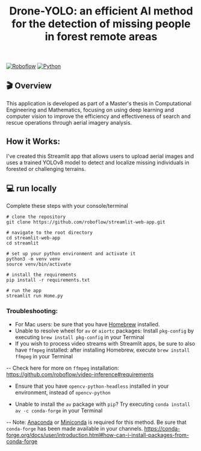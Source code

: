 <h1 align="center"> Drone-YOLO: an efficient AI method for the detection of missing people in forest remote areas</h1>

<br></br>
[![Roboflow](https://raw.githubusercontent.com/roboflow-ai/notebooks/main/assets/badges/roboflow-blogpost.svg)](https://blog.roboflow.com/)
[![Python](https://badges.aleen42.com/src/python.svg)](https://python.org)

## 🎬 Overview

This application is developed as part of a Master's thesis in Computational Engineering and Mathematics, focusing on using deep learning and computer vision to improve the efficiency and effectiveness of search and rescue operations through aerial imagery analysis.

## How it Works:
I've created this Streamlit app that allows users to upload aerial images and uses a trained YOLOv8 model to detect and localize missing individuals in forested or challenging terrains.

## 💻 run locally
Complete these steps with your console/terminal
```
# clone the repository
git clone https://github.com/roboflow/streamlit-web-app.git
```
```
# navigate to the root directory
cd streamlit-web-app
cd streamlit
```
```
# set up your python environment and activate it
python3 -m venv venv
source venv/bin/activate
```
```
# install the requirements
pip install -r requirements.txt
```
```
# run the app
streamlit run Home.py
```

### Troubleshooting:
* For Mac users: be sure that you have [Homebrew](https://brew.sh/) installed.
* Unable to resolve wheel for `av` or `aiortc` packages: Install `pkg-config` by executing `brew install pkg-config` in your Terminal
* If you wish to process video streams with Streamlit apps, be sure to also have `ffmpeg` installed: after installing Homebrew, execute `brew install ffmpeg` in your Terminal

-- Check here for more on `ffmpeg` installation: https://github.com/roboflow/video-inference#requirements
* Ensure that you have `opencv-python-headless` installed in your environment, instead of `opencv-python`

* Unable to install the `av` package with `pip`? Try executing `conda install av -c conda-forge` in your Terminal

-- Note: [Anaconda](https://www.anaconda.com/) or [Miniconda](https://docs.conda.io/en/latest/miniconda.html) is required for this method. Be sure that `conda-forge` has been made available in your channels. https://conda-forge.org/docs/user/introduction.html#how-can-i-install-packages-from-conda-forge
